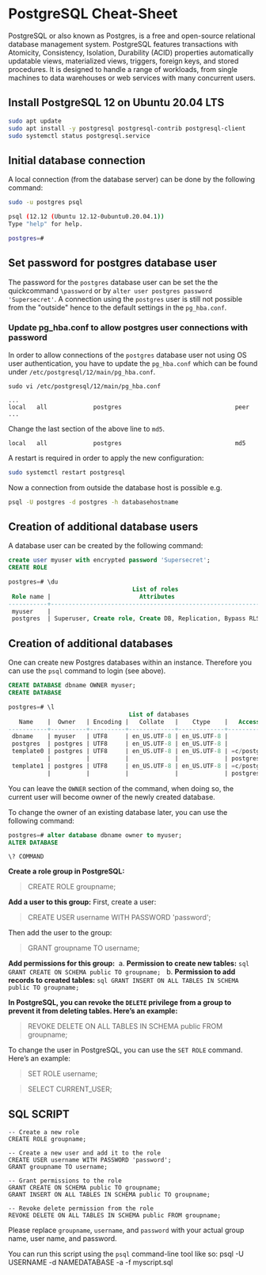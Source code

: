 # PostgreSQL Cheat-Sheet
PostgreSQL or also known as Postgres, is a free and open-source relational database management system. PostgreSQL features transactions with Atomicity, Consistency, Isolation, Durability (ACID) properties automatically updatable views, materialized views, triggers, foreign keys, and stored procedures. It is designed to handle a range of workloads, from single machines to data warehouses or web services with many concurrent users.

## Install PostgreSQL 12 on Ubuntu 20.04 LTS
```bash
sudo apt update
sudo apt install -y postgresql postgresql-contrib postgresql-client
sudo systemctl status postgresql.service
```

## Initial database connection

A local connection (from the database server) can be done by the following command:

```bash
sudo -u postgres psql

psql (12.12 (Ubuntu 12.12-0ubuntu0.20.04.1))
Type "help" for help.

postgres=#
```

## Set password for postgres database user

The password for the `postgres` database user can be set the the quickcommand `\password`
or by `alter user postgres password 'Supersecret'`. A connection using the `postgres` user
is still not possible from the "outside" hence to the default settings in the `pg_hba.conf`.

### Update pg_hba.conf to allow postgres user connections with password

In order to allow connections of the `postgres` database user not using OS user
authentication, you have to update the `pg_hba.conf` which can be found under
`/etc/postgresql/12/main/pg_hba.conf`.

```
sudo vi /etc/postgresql/12/main/pg_hba.conf

...
local   all             postgres                                peer
...
```

Change the last section of the above line to `md5`.

```
local   all             postgres                                md5
```

A restart is required in order to apply the new configuration:

```bash
sudo systemctl restart postgresql
```

Now a connection from outside the database host is possible e.g.

```bash
psql -U postgres -d postgres -h databasehostname
```

## Creation of additional database users

A database user can be created by the following command:

```sql
create user myuser with encrypted password 'Supersecret';
CREATE ROLE

postgres=# \du
                                   List of roles
 Role name |                         Attributes                         | Member of
-----------+------------------------------------------------------------+-----------
 myuser    |                                                            | {}
 postgres  | Superuser, Create role, Create DB, Replication, Bypass RLS | {}
```

## Creation of additional databases

One can create new Postgres databases within an instance. Therefore you can use the `psql`
command to login (see above).

```sql
CREATE DATABASE dbname OWNER myuser;
CREATE DATABASE

postgres=# \l
                                  List of databases
   Name    |  Owner   | Encoding |   Collate   |    Ctype    |   Access privileges
-----------+----------+----------+-------------+-------------+-----------------------
 dbname    | myuser   | UTF8     | en_US.UTF-8 | en_US.UTF-8 |
 postgres  | postgres | UTF8     | en_US.UTF-8 | en_US.UTF-8 |
 template0 | postgres | UTF8     | en_US.UTF-8 | en_US.UTF-8 | =c/postgres          +
           |          |          |             |             | postgres=CTc/postgres
 template1 | postgres | UTF8     | en_US.UTF-8 | en_US.UTF-8 | =c/postgres          +
           |          |          |             |             | postgres=CTc/postgres
```

You can leave the `OWNER` section of the command, when doing so, the current user will become
owner of the newly created database.

To change the owner of an existing database later, you can use the following command:

```sql
postgres=# alter database dbname owner to myuser;
ALTER DATABASE
```

```POSTGRES_HELP
\? COMMAND
```

**Create a role group in PostgreSQL:**
> CREATE ROLE groupname;

**Add a user to this group:** First, create a user:
> CREATE USER username WITH PASSWORD 'password';

Then add the user to the group:
>GRANT groupname TO username;

**Add permissions for this group:** 
a. **Permission to create new tables:** `sql GRANT CREATE ON SCHEMA public TO groupname;`  
b. **Permission to add records to created tables:** `sql GRANT INSERT ON ALL TABLES IN SCHEMA public TO groupname;`

**In PostgreSQL, you can revoke the `DELETE` privilege from a group to prevent it from deleting tables. Here’s an example:**
> REVOKE DELETE ON ALL TABLES IN SCHEMA public FROM groupname;


To change the user in PostgreSQL, you can use the `SET ROLE` command. Here’s an example:
> SET ROLE username;

> SELECT CURRENT_USER;
> 

## SQL SCRIPT

```
-- Create a new role
CREATE ROLE groupname;

-- Create a new user and add it to the role
CREATE USER username WITH PASSWORD 'password';
GRANT groupname TO username;

-- Grant permissions to the role
GRANT CREATE ON SCHEMA public TO groupname;
GRANT INSERT ON ALL TABLES IN SCHEMA public TO groupname;

-- Revoke delete permission from the role
REVOKE DELETE ON ALL TABLES IN SCHEMA public FROM groupname;

```
Please replace `groupname`, `username`, and `password` with your actual group name, user name, and password.

You can run this script using the `psql` command-line tool like so:
psql -U USERNAME -d NAMEDATABASE -a -f myscript.sql
